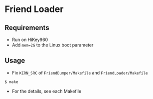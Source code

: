 # Friend Loader

## Requirements

* Run on HiKey960
* Add `mem=2G` to the Linux boot parameter

## Usage

* Fix `KERN_SRC` of `FriendDumper/Makefile` and `FriendLoader/Makefile`

```console
$ make
```

* For the details, see each Makefile
